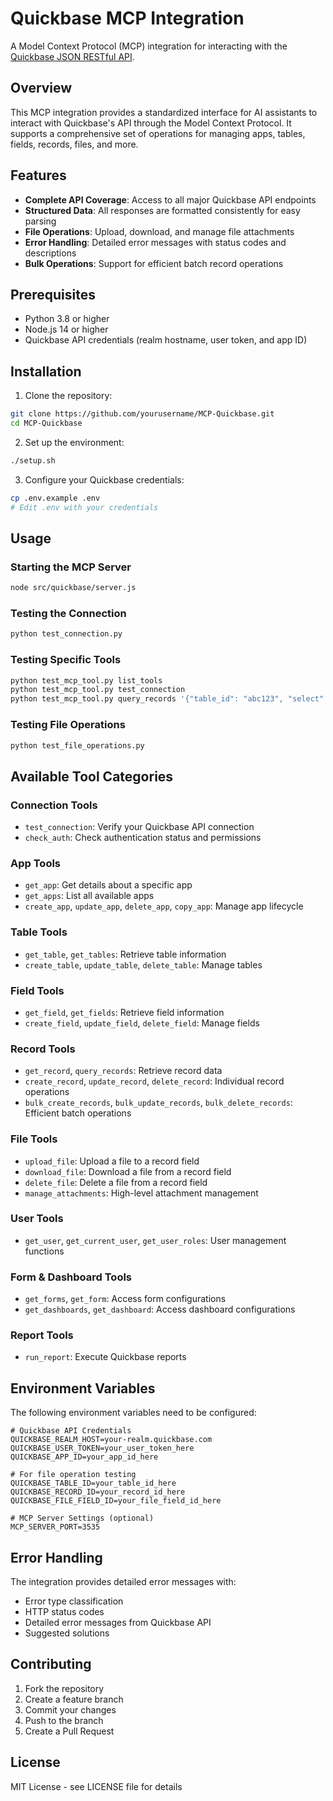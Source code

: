 # Quickbase MCP Integration

A Model Context Protocol (MCP) integration for interacting with the [Quickbase JSON RESTful API](https://developer.quickbase.com/).

## Overview

This MCP integration provides a standardized interface for AI assistants to interact with Quickbase's API through the Model Context Protocol. It supports a comprehensive set of operations for managing apps, tables, fields, records, files, and more.

## Features

- **Complete API Coverage**: Access to all major Quickbase API endpoints
- **Structured Data**: All responses are formatted consistently for easy parsing
- **File Operations**: Upload, download, and manage file attachments
- **Error Handling**: Detailed error messages with status codes and descriptions
- **Bulk Operations**: Support for efficient batch record operations

## Prerequisites

- Python 3.8 or higher
- Node.js 14 or higher
- Quickbase API credentials (realm hostname, user token, and app ID)

## Installation

1. Clone the repository:
```bash
git clone https://github.com/yourusername/MCP-Quickbase.git
cd MCP-Quickbase
```

2. Set up the environment:
```bash
./setup.sh
```

3. Configure your Quickbase credentials:
```bash
cp .env.example .env
# Edit .env with your credentials
```

## Usage

### Starting the MCP Server

```bash
node src/quickbase/server.js
```

### Testing the Connection

```bash
python test_connection.py
```

### Testing Specific Tools

```bash
python test_mcp_tool.py list_tools
python test_mcp_tool.py test_connection
python test_mcp_tool.py query_records '{"table_id": "abc123", "select": ["field1", "field2"], "where": "field1 = \\"value\\""}'
```

### Testing File Operations

```bash
python test_file_operations.py
```

## Available Tool Categories

### Connection Tools
- `test_connection`: Verify your Quickbase API connection
- `check_auth`: Check authentication status and permissions

### App Tools
- `get_app`: Get details about a specific app
- `get_apps`: List all available apps
- `create_app`, `update_app`, `delete_app`, `copy_app`: Manage app lifecycle

### Table Tools
- `get_table`, `get_tables`: Retrieve table information
- `create_table`, `update_table`, `delete_table`: Manage tables

### Field Tools
- `get_field`, `get_fields`: Retrieve field information
- `create_field`, `update_field`, `delete_field`: Manage fields

### Record Tools
- `get_record`, `query_records`: Retrieve record data
- `create_record`, `update_record`, `delete_record`: Individual record operations
- `bulk_create_records`, `bulk_update_records`, `bulk_delete_records`: Efficient batch operations

### File Tools
- `upload_file`: Upload a file to a record field
- `download_file`: Download a file from a record field
- `delete_file`: Delete a file from a record field
- `manage_attachments`: High-level attachment management

### User Tools
- `get_user`, `get_current_user`, `get_user_roles`: User management functions

### Form & Dashboard Tools
- `get_forms`, `get_form`: Access form configurations
- `get_dashboards`, `get_dashboard`: Access dashboard configurations

### Report Tools
- `run_report`: Execute Quickbase reports

## Environment Variables

The following environment variables need to be configured:

```
# Quickbase API Credentials
QUICKBASE_REALM_HOST=your-realm.quickbase.com
QUICKBASE_USER_TOKEN=your_user_token_here
QUICKBASE_APP_ID=your_app_id_here

# For file operation testing
QUICKBASE_TABLE_ID=your_table_id_here
QUICKBASE_RECORD_ID=your_record_id_here
QUICKBASE_FILE_FIELD_ID=your_file_field_id_here

# MCP Server Settings (optional)
MCP_SERVER_PORT=3535
```

## Error Handling

The integration provides detailed error messages with:
- Error type classification
- HTTP status codes
- Detailed error messages from Quickbase API
- Suggested solutions

## Contributing

1. Fork the repository
2. Create a feature branch
3. Commit your changes
4. Push to the branch
5. Create a Pull Request

## License

MIT License - see LICENSE file for details